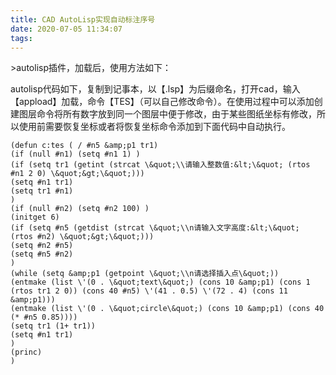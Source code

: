 ```yaml
---
title: CAD AutoLisp实现自动标注序号
date: 2020-07-05 11:34:07
tags:
---
```


&gt;autolisp插件，加载后，使用方法如下：

autolisp代码如下，复制到记事本，以【.lsp】为后缀命名，打开cad，输入【appload】加载，命令【TES】（可以自己修改命令）。在使用过程中可以添加创建图层命令将所有数字放到同一个图层中便于修改，由于某些图纸坐标有修改，所以使用前需要恢复坐标或者将恢复坐标命令添加到下面代码中自动执行。
```shell
(defun c:tes ( / #n5 &amp;p1 tr1)
(if (null #n1) (setq #n1 1) )
(if (setq tr1 (getint (strcat \&quot;\\请输入整数值:&lt;\&quot; (rtos #n1 2 0) \&quot;&gt;\&quot;)))
(setq #n1 tr1)
(setq tr1 #n1)
)
(if (null #n2) (setq #n2 100) )
(initget 6)
(if (setq #n5 (getdist (strcat \&quot;\\n请输入文字高度:&lt;\&quot; (rtos #n2) \&quot;&gt;\&quot;)))
(setq #n2 #n5)
(setq #n5 #n2)
)
(while (setq &amp;p1 (getpoint \&quot;\\n请选择插入点\&quot;))
(entmake (list \'(0 . \&quot;text\&quot;) (cons 10 &amp;p1) (cons 1 (rtos tr1 2 0)) (cons 40 #n5) \'(41 . 0.5) \'(72 . 4) (cons 11 &amp;p1)))
(entmake (list \'(0 . \&quot;circle\&quot;) (cons 10 &amp;p1) (cons 40 (* #n5 0.85))))
(setq tr1 (1+ tr1))
(setq #n1 tr1)
)
(princ)
)
```